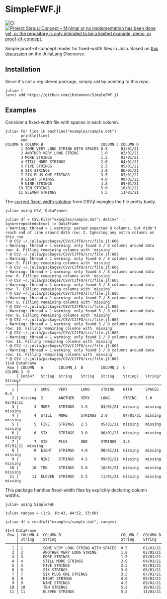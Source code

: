 # SimpleFWF.jl

[![CI](https://github.com/EarthGoddessDude/SimpleFWF.jl/workflows/CI/badge.svg)](https://github.com/EarthGoddessDude/SimpleFWF.jl/actions?query=workflow%3ACI)
[![Project Status: Concept – Minimal or no implementation has been done yet, or the repository is only intended to be a limited example, demo, or proof-of-concept.](https://www.repostatus.org/badges/latest/concept.svg)](https://www.repostatus.org/#concept)

Simple proof-of-concept reader for fixed-width files in Julia. Based on [this discussion](https://discourse.julialang.org/t/reading-fixed-width-files-a-preliminary-solution/60525) on the JuliaLang Discourse.

## Installation

Since it's not a registered package, simply `add` by pointing to this repo.

```julia-repl
julia> ]
(env) add https://github.com/jbshannon/SimpleFWF.jl 
```

## Examples

Consider a fixed-width file with spaces in each column.

```julia-repl
julia> for line in eachline("examples/sample.dat")
       println(line)
       end
COLUMN A COLUMN B                          COLUMN C COLUMN D
       1 SOME VERY LONG STRING WITH SPACES 0.5      01/01/21
       2 ANOTHER VERY LONG STRING          1.0      02/01/21
       3 MORE STRINGS                      1.5      03/01/21
       4 STILL MORE STRINGS                2.0      04/01/21
       5 FIVE STRINGS                      2.5      05/01/21
       6 SIX STRINGS                       3.0      06/01/21
       7 SIX PLUS ONE STRINGS              3.5      07/01/21
       8 EIGHT STRINGS                     4.0      08/01/21
       9 NINE STRINGS                      4.5      09/01/21
      10 TEN STRINGS                       5.0      10/01/21
      11 ELEVEN STRINGS                    5.5      11/01/21
```

The [current fixed-width solution](https://csv.juliadata.org/stable/#Fixed-Width-Files) from CSV.jl mangles the file pretty badly.

```julia-repl
julia> using CSV, DataFrames

julia> df = CSV.File("examples/sample.dat"; delim=' ', ignorerepeated=true) |> DataFrame
┌ Warning: thread = 1 warning: parsed expected 8 columns, but didn't reach end of line around data row: 2. Ignoring any extra columns on this row
└ @ CSV ~/.julia/packages/CSV/CJfFO/src/file.jl:606
┌ Warning: thread = 1 warning: only found 5 / 8 columns around data row: 4. Filling remaining columns with `missing`
└ @ CSV ~/.julia/packages/CSV/CJfFO/src/file.jl:605
┌ Warning: thread = 1 warning: only found 6 / 8 columns around data row: 5. Filling remaining columns with `missing`
└ @ CSV ~/.julia/packages/CSV/CJfFO/src/file.jl:605
┌ Warning: thread = 1 warning: only found 5 / 8 columns around data row: 6. Filling remaining columns with `missing`
└ @ CSV ~/.julia/packages/CSV/CJfFO/src/file.jl:605
┌ Warning: thread = 1 warning: only found 5 / 8 columns around data row: 7. Filling remaining columns with `missing`
└ @ CSV ~/.julia/packages/CSV/CJfFO/src/file.jl:605
┌ Warning: thread = 1 warning: only found 7 / 8 columns around data row: 8. Filling remaining columns with `missing`
└ @ CSV ~/.julia/packages/CSV/CJfFO/src/file.jl:605
┌ Warning: thread = 1 warning: only found 5 / 8 columns around data row: 9. Filling remaining columns with `missing`
└ @ CSV ~/.julia/packages/CSV/CJfFO/src/file.jl:605
┌ Warning: thread = 1 warning: only found 5 / 8 columns around data row: 10. Filling remaining columns with `missing`
└ @ CSV ~/.julia/packages/CSV/CJfFO/src/file.jl:605
┌ Warning: thread = 1 warning: only found 5 / 8 columns around data row: 11. Filling remaining columns with `missing`
└ @ CSV ~/.julia/packages/CSV/CJfFO/src/file.jl:605
┌ Warning: thread = 1 warning: only found 5 / 8 columns around data row: 12. Filling remaining columns with `missing`
└ @ CSV ~/.julia/packages/CSV/CJfFO/src/file.jl:605
11×8 DataFrame
 Row │ COLUMN   A       COLUMN_1  B        COLUMN_2  C         COLUMN_3  D        
     │ Int64?   String  String    String   String    String?   String?   String?  
─────┼────────────────────────────────────────────────────────────────────────────
   1 │       1  SOME    VERY      LONG     STRING    WITH      SPACES    0.5
   2 │ missing  2       ANOTHER   VERY     LONG      STRING    1.0       02/01/21
   3 │       3  MORE    STRINGS   1.5      03/01/21  missing   missing   missing  
   4 │       4  STILL   MORE      STRINGS  2.0       04/01/21  missing   missing  
   5 │       5  FIVE    STRINGS   2.5      05/01/21  missing   missing   missing  
   6 │       6  SIX     STRINGS   3.0      06/01/21  missing   missing   missing  
   7 │       7  SIX     PLUS      ONE      STRINGS   3.5       07/01/21  missing  
   8 │       8  EIGHT   STRINGS   4.0      08/01/21  missing   missing   missing  
   9 │       9  NINE    STRINGS   4.5      09/01/21  missing   missing   missing  
  10 │      10  TEN     STRINGS   5.0      10/01/21  missing   missing   missing  
  11 │      11  ELEVEN  STRINGS   5.5      11/01/21  missing   missing   missing  
```

This package handles fixed-width files by explicitly declaring column widths.

```julia-repl
julia> using SimpleFWF

julia> ranges = (1:9, 10:43, 44:52, 53:60)

julia> df = readfwf("examples/sample.dat", ranges)

11×4 DataFrame
 Row │ COLUMN A  COLUMN B                           COLUMN C  COLUMN D
     │ String    String                             String    String
─────┼─────────────────────────────────────────────────────────────────
   1 │ 1         SOME VERY LONG STRING WITH SPACES  0.5       01/01/21
   2 │ 2         ANOTHER VERY LONG STRING           1.0       02/01/21
   3 │ 3         MORE STRINGS                       1.5       03/01/21
   4 │ 4         STILL MORE STRINGS                 2.0       04/01/21
   5 │ 5         FIVE STRINGS                       2.5       05/01/21
   6 │ 6         SIX STRINGS                        3.0       06/01/21
   7 │ 7         SIX PLUS ONE STRINGS               3.5       07/01/21
   8 │ 8         EIGHT STRINGS                      4.0       08/01/21
   9 │ 9         NINE STRINGS                       4.5       09/01/21
  10 │ 10        TEN STRINGS                        5.0       10/01/21
  11 │ 11        ELEVEN STRINGS                     5.5       11/01/21
```
